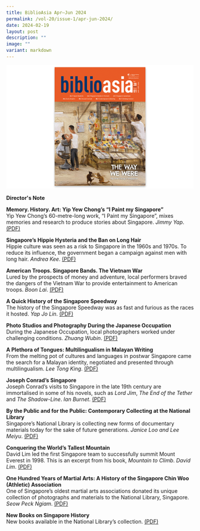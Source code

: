 ```yaml
---
title: BiblioAsia Apr–Jun 2024
permalink: /vol-20/issue-1/apr-jun-2024/
date: 2024-02-19
layout: post
description: ""
image: ""
variant: markdown
---
```

<img src="/images/Vol%2020%20Issue%201/Biblioasia_20_1_cover.png">

<a style="text-decoration: none; font-weight: bold;" href="/vol-20/issue-1/apr-jun-2024/director-note/">Director's Note</a><br>

<a style="text-decoration: none; font-weight: bold;" href="/vol-20/issue-1/apr-jun-2024/yip-yew-chong-i-paint-my-singapore/">Memory. History. Art: Yip Yew Chong’s “I Paint my Singapore”</a><br>
Yip Yew Chong’s 60-metre-long work, “I Paint my Singapore”, mixes memories and research to produce stories about Singapore. *Jimmy Yap*. [(PDF)](/files/pdf/Vol%2020/BiblioAsia_APR_JUN2024_YipYewChong_8May.pdf)

<a style="text-decoration: none; font-weight: bold;" href="/vol-20/issue-1/apr-jun-2024/hippies-operation-snip-snip-long-hair/">Singapore’s Hippie Hysteria and the Ban on Long Hair</a><br>
Hippie culture was seen as a risk to Singapore in the 1960s and 1970s. To reduce its influence, the government began a campaign against men with long hair. *Andrea Kee*. [(PDF)](/files/pdf/Vol%2020/BiblioAsia_APR_JUN2024_HippieHysteria.pdf)

<a style="text-decoration: none; font-weight: bold;" href="/vol-20/issue-1/apr-jun-2024/singapore-bands-vietnam-war/">American Troops. Singapore Bands. The Vietnam War</a><br>
Lured by the prospects of money and adventure, local performers braved the dangers of the Vietnam War to provide entertainment to American troops. *Boon Lai*. [(PDF)](/files/pdf/Vol%2020/BiblioAsia_APR_JUN2024_SingaporeBands.pdf)

<a style="text-decoration: none; font-weight: bold;" href="/vol-20/issue-1/apr-jun-2024/singapore-speedway-motorcycle-racing/">A Quick History of the Singapore Speedway</a><br>
The history of the Singapore Speedway was as fast and furious as the races it hosted. *Yap Jo Lin*. [(PDF)](/files/pdf/Vol%2020/BiblioAsia_APR_JUN2024_SingaporeSpeedwayX.pdf)

<a style="text-decoration: none; font-weight: bold;" href="/vol-20/issue-1/apr-jun-2024/japanese-occupation-photo-studios/">Photo Studios and Photography During the Japanese Occupation</a><br>
During the Japanese Occupation, local photographers worked under challenging conditions. *Zhuang Wubin*. [(PDF)](/files/pdf/Vol%2020/BiblioAsia_APR_JUN2024_PhotoStudios.pdf)

<a style="text-decoration: none; font-weight: bold;" href="/vol-20/issue-1/apr-jun-2024/multilingual-languages-malayan-writing-sg/">A Plethora of Tongues: Multilingualism in Malayan Writing</a><br>
From the melting pot of cultures and languages in postwar Singapore came the search for a Malayan identity, negotiated and presented through multilingualism. *Lee Tong King*. [(PDF)](/files/pdf/Vol%2020/BiblioAsia_APR_JUN2024_APlethoraofTongues.pdf)

<a style="text-decoration: none; font-weight: bold;" href="/vol-20/issue-1/apr-jun-2024/joseph-conrad-singapore/">Joseph Conrad’s Singapore</a><br>
Joseph Conrad’s visits to Singapore in the late 19th century are immortalised in some of his novels, such as _Lord Jim_, _The End of the Tether_ and _The Shadow-Line_. *Ian Burnet*. [(PDF)](/files/pdf/Vol%2020/BiblioAsia_APR_JUN2024_JosephConradX.pdf)

<a style="text-decoration: none; font-weight: bold;" href="/vol-20/issue-1/apr-jun-2024/contemporary-collecting-national-library/">By the Public and for the Public: Contemporary Collecting at the National Library</a><br>
Singapore’s National Library is collecting new forms of documentary materials today for the sake of future generations. *Janice Loo and Lee Meiyu*. [(PDF)](/files/pdf/Vol%2020/BiblioAsia_APR_JUN2024_ContemporaryCollecting.pdf)

<a style="text-decoration: none; font-weight: bold;" href="/vol-20/issue-1/apr-jun-2024/mountain-everest-expedition-david-lim/">Conquering the World’s Tallest Mountain</a><br>
David Lim led the first Singapore team to successfully summit Mount Everest in 1998. This is an excerpt from his book, _Mountain to Climb_. *David Lim*. [(PDF)](/files/pdf/Vol%2020/BiblioAsia_APR_JUN2024_MountEverest.pdf)

<a style="text-decoration: none; font-weight: bold;" href="/vol-20/issue-1/apr-jun-2024/singapore-chin-woo-athletic-association/">One Hundred Years of Martial Arts: A History of the Singapore Chin Woo (Athletic) Association</a><br>
One of Singapore’s oldest martial arts associations donated its unique collection of photographs and materials to the National Library, Singapore. *Seow Peck Ngiam*. [(PDF)](/files/pdf/Vol%2020/BiblioAsia_APR_JUN2024_ChinWoo.pdf)

<a style="text-decoration: none; font-weight: bold;" href="/vol-20/issue-1/apr-jun-2024/new-books-singapore-history/">New Books on Singapore History</a><br>
	New books available in the National Library’s collection. [(PDF)](/files/pdf/Vol%2020/BiblioAsia_APR_JUN2024_NewBooks.pdf)